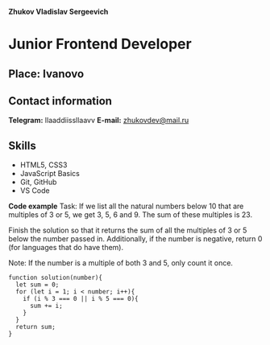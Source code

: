 __Zhukov Vladislav Sergeevich__

# Junior Frontend Developer
## Place: Ivanovo
## Contact information
**Telegram:** llaaddiissllaavv
__E-mail:__ zhukovdev@mail.ru

## Skills
* HTML5, CSS3
* JavaScript Basics
* Git, GitHub
* VS Code

**Code example**
Task: If we list all the natural numbers below 10 that are multiples of 3 or 5, we get 3, 5, 6 and 9. The sum of these multiples is 23.

Finish the solution so that it returns the sum of all the multiples of 3 or 5 below the number passed in. Additionally, if the number is negative, return 0 (for languages that do have them).

Note: If the number is a multiple of both 3 and 5, only count it once.
```
function solution(number){
  let sum = 0;
  for (let i = 1; i < number; i++){
    if (i % 3 === 0 || i % 5 === 0){
      sum += i;
    }
  }
  return sum;
}
```



